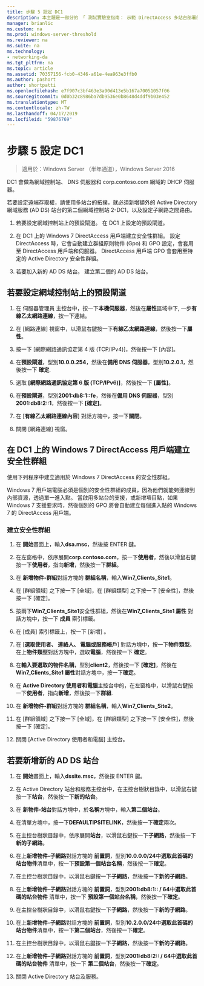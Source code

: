 ```yaml
---
title: 步驟 5 設定 DC1
description: 本主題是一部分的 「 測試實驗室指南： 示範 DirectAccess 多站台部署的 Windows Server 2016
manager: brianlic
ms.custom: na
ms.prod: windows-server-threshold
ms.reviewer: na
ms.suite: na
ms.technology:
- networking-da
ms.tgt_pltfrm: na
ms.topic: article
ms.assetid: 70357156-fcb0-4346-a61e-4ea963e3ffb0
ms.author: pashort
author: shortpatti
ms.openlocfilehash: e7f907c3bf463e3a90d413e5b167a70051057f06
ms.sourcegitcommit: 0d0b32c8986ba7db9536e0b8648d4ddf9b03e452
ms.translationtype: MT
ms.contentlocale: zh-TW
ms.lasthandoff: 04/17/2019
ms.locfileid: "59876769"
---
```

# <a name="step-5-configure-dc1"></a>步驟 5 設定 DC1

>適用於：Windows Server （半年通道），Windows Server 2016

DC1 會做為網域控制站、 DNS 伺服器和 corp.contoso.com 網域的 DHCP 伺服器。  
  
若要設定遠端存取權，請使用多站台的拓撲，就必須新增額外的 Active Directory 網域服務 (AD DS) 站台的第二個網域控制站 2-DC1，以及設定子網路之間路由。  
  
1. 若要設定網域控制站上的預設閘道。 在 DC1 上設定的預設閘道。  
  
2. 在 DC1 上的 Windows 7 DirectAccess 用戶端建立安全性群組。 設定 DirectAccess 時，它會自動建立群組原則物件 (Gpo) 和 GPO 設定，會套用至 DirectAccess 用戶端和伺服器。 DirectAccess 用戶端 GPO 會套用至特定的 Active Directory 安全性群組。  
  
3. 若要加入新的 AD DS 站台。 建立第二個的 AD DS 站台。  
  
## <a name="to-configure-the-default-gateway-on-the-domain-controller"></a>若要設定網域控制站上的預設閘道  
  
1.  在 伺服器管理員 主控台中，按一下**本機伺服器**，然後在**屬性**區域中下, 一步**有線乙太網路連線**，按一下連結。  
  
2.  在 [網路連線] 視窗中，以滑鼠右鍵按一下**有線乙太網路連線**，然後按一下**屬性**。  
  
3.  按一下 [網際網路通訊協定第 4 版 (TCP/IPv4)]，然後按一下 [內容]。  
  
4.  在**預設閘道**，型別**10.0.0.254**，然後在**備用 DNS 伺服器**，型別**10.2.0.1**，然後按一下  **確定**.  
  
5.  選取 **[網際網路通訊協定第 6 版 (TCP/IPv6)]**，然後按一下 **[屬性]**。  
  
6.  在**預設閘道**，型別**2001:db8:1::fe**，然後在**備用 DNS 伺服器**，型別**2001:db8:2::1**，然後按一下 **[確定]**。  
  
7.  在 [**有線乙太網路連線內容**] 對話方塊中，按一下**關閉**。  
  
8.  關閉 [網路連線]  視窗。  
  
## <a name="create-security-groups-for-windows-7-directaccess-clients-on-dc1"></a>在 DC1 上的 Windows 7 DirectAccess 用戶端建立安全性群組  
使用下列程序中建立適用於 Windows 7 DirectAccess 的安全性群組。  
  
 Windows 7 用戶端電腦必須是個別的安全性群組的成員，因為他們就能夠連線到內部資源，透過單一進入點。 當啟用多站台的支援，或新增項目點，如果 Windows 7 支援要求時，然後個別的 GPO 將會自動建立每個進入點的 Windows 7 的 DirectAccess 用戶端。  
  
### <a name="create-security-groups"></a>建立安全性群組  
  
1.  在 **開始**畫面上，輸入**dsa.msc**，然後按 ENTER 鍵。  
  
2.  在左窗格中，依序展開**corp.contoso.com**，按一下**使用者**，然後以滑鼠右鍵按一下**使用者**，指向**新增**，然後按一下**群組**。  
  
3.  在 **新增物件-群組**對話方塊的 **群組名稱**，輸入**Win7_Clients_Site1**。  
  
4.  在 [群組領域] 之下按一下 [全域]，在 [群組類型] 之下按一下 [安全性]，然後按一下 [確定]。  
  
5.  按兩下**Win7_Clients_Site1**安全性群組，然後在**Win7_Clients_Site1 屬性** 對話方塊中，按一下 **成員** 索引標籤。  
  
6.  在 [成員]  索引標籤上，按一下 [新增] 。  
  
7.  在 [**選取使用者、 連絡人、 電腦或服務帳戶**] 對話方塊中，按一下**物件類型**。 在上**物件類型**對話方塊中，選取**電腦**，然後按一下 **確定**。  
  
8.  在**輸入要選取的物件名稱**，型別**client2**，然後按一下 **[確定]**，然後在**Win7_Clients_Site1 屬性**對話方塊中，按一下**確定**。  
  
9. 在  **Active Directory 使用者和電腦**主控台中的，在左窗格中，以滑鼠右鍵按一下**使用者**，指向**新增**，然後按一下**群組**.  
  
10. 在 **新增物件-群組**對話方塊的 **群組名稱**，輸入**Win7_Clients_Site2**。  
  
11. 在 [群組領域] 之下按一下 [全域]，在 [群組類型] 之下按一下 [安全性]，然後按一下 [確定]。  
  
12. 關閉 [Active Directory 使用者和電腦]  主控台。  
  
## <a name="to-add-a-new-ad-ds-site"></a>若要新增新的 AD DS 站台  
  
1.  在 **開始**畫面上，輸入**dssite.msc**，然後按 ENTER 鍵。  
  
2.  在 Active Directory 站台和服務主控台中，在主控台樹狀目錄中，以滑鼠右鍵按一下**站台**，然後按一下**新的站台**。  
  
3.  在 **新物件-站台**對話方塊中，於**名稱**方塊中，輸入**第二個站台**。  
  
4.  在清單方塊中，按一下**DEFAULTIPSITELINK**，然後按一下**確定**兩次。  
  
5.  在主控台樹狀目錄中，依序展開**站台**，以滑鼠右鍵按一下**子網路**，然後按一下**新的子網路**。  
  
6.  在上**新增物件-子網路**對話方塊的 **前置詞**，型別**10.0.0.0/24**中**選取此首碼的站台物件**清單中，按一下**預設第一個站台名稱**，然後按一下**確定**。  
  
7.  在主控台樹狀目錄中，以滑鼠右鍵按一下**子網路**，然後按一下**新的子網路**。  
  
8.  在上**新增物件-子網路**對話方塊的 **前置詞**，型別**2001:db8:1:: / 64**中**選取此首碼的站台物件** 清單中，按一下 **預設第一個站台名稱**，然後按一下**確定**。  
  
9. 在主控台樹狀目錄中，以滑鼠右鍵按一下**子網路**，然後按一下**新的子網路**。  
  
10. 在上**新增物件-子網路**對話方塊的 **前置詞**，型別**10.2.0.0/24**中**選取此首碼的站台物件**清單中，按一下**第二個站台**，然後按一下**確定**。  
  
11. 在主控台樹狀目錄中，以滑鼠右鍵按一下**子網路**，然後按一下**新的子網路**。  
  
12. 在上**新增物件-子網路**對話方塊的 **前置詞**，型別**2001:db8:2:: / 64**中**選取此首碼的站台物件** 清單中，按一下 **第二個站台**，然後按一下**確定**。  
  
13. 關閉 Active Directory 站台及服務。  
  


